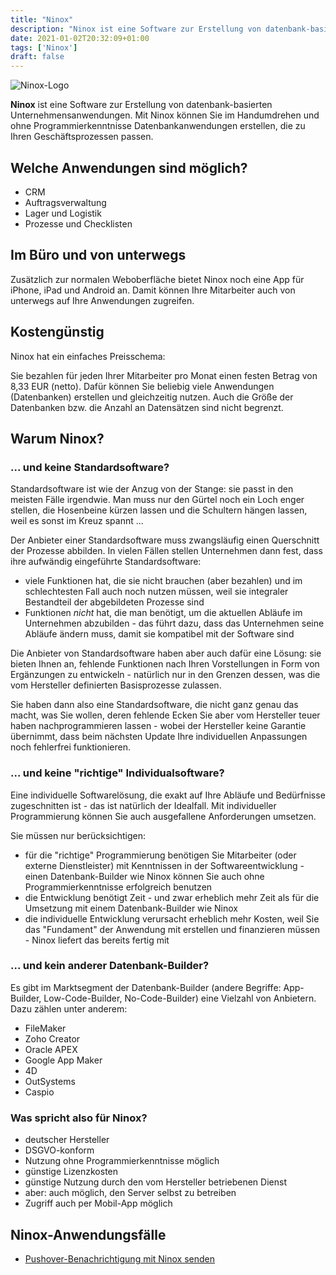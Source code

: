 ```yaml
---
title: "Ninox"
description: "Ninox ist eine Software zur Erstellung von datenbank-basierten Unternehmensanwendungen. Beratung und Support für Ihr Ninox-Datenbank-Projekt"
date: 2021-01-02T20:32:09+01:00
tags: ['Ninox']
draft: false
---
```


![Ninox-Logo](/ninox_logo.jpg)

**Ninox** ist eine Software zur Erstellung von datenbank-basierten Unternehmensanwendungen. Mit Ninox können Sie im Handumdrehen und ohne Programmierkenntnisse Datenbankanwendungen erstellen, die zu Ihren Geschäftsprozessen passen.

## Welche Anwendungen sind möglich?

- CRM
- Auftragsverwaltung
- Lager und Logistik
- Prozesse und Checklisten

## Im Büro und von unterwegs

Zusätzlich zur normalen Weboberfläche bietet Ninox noch eine App für iPhone, iPad und Android an. Damit können Ihre Mitarbeiter auch von unterwegs auf Ihre Anwendungen zugreifen.

## Kostengünstig

Ninox hat ein einfaches Preisschema:

Sie bezahlen für jeden Ihrer Mitarbeiter pro Monat einen festen Betrag von 8,33 EUR (netto). Dafür können Sie beliebig viele Anwendungen (Datenbanken) erstellen und gleichzeitig nutzen. Auch die Größe der Datenbanken bzw. die Anzahl an Datensätzen sind nicht begrenzt.

## Warum Ninox?
### ... und keine Standardsoftware?

Standardsoftware ist wie der Anzug von der Stange: sie passt in den meisten Fälle irgendwie. Man muss nur den Gürtel noch ein Loch enger stellen, die Hosenbeine kürzen lassen und die Schultern hängen lassen, weil es sonst im Kreuz spannt ...

Der Anbieter einer Standardsoftware muss zwangsläufig einen Querschnitt der Prozesse abbilden. In vielen Fällen stellen Unternehmen dann fest, dass ihre aufwändig eingeführte Standardsoftware:

- viele Funktionen hat, die sie nicht brauchen (aber bezahlen) und im schlechtesten Fall auch noch nutzen müssen, weil sie integraler Bestandteil der abgebildeten Prozesse sind
- Funktionen *nicht* hat, die man benötigt, um die aktuellen Abläufe im Unternehmen abzubilden - das führt dazu, dass das Unternehmen seine Abläufe ändern muss, damit sie kompatibel mit der Software sind

Die Anbieter von Standardsoftware haben aber auch dafür eine Lösung: sie bieten Ihnen an, fehlende Funktionen nach Ihren Vorstellungen in Form von Ergänzungen zu entwickeln - natürlich nur in den Grenzen dessen, was die vom Hersteller definierten Basisprozesse zulassen.

Sie haben dann also eine Standardsoftware, die nicht ganz genau das macht, was Sie wollen, deren fehlende Ecken Sie aber vom Hersteller teuer haben nachprogrammieren lassen - wobei der Hersteller keine Garantie übernimmt, dass beim nächsten Update Ihre individuellen Anpassungen noch fehlerfrei funktionieren.

### ... und keine "richtige" Individualsoftware?

Eine individuelle Softwarelösung, die exakt auf Ihre Abläufe und Bedürfnisse zugeschnitten ist - das ist natürlich der Idealfall. Mit individueller Programmierung können Sie auch ausgefallene Anforderungen umsetzen.

Sie müssen nur berücksichtigen:

- für die "richtige" Programmierung benötigen Sie Mitarbeiter (oder externe Dienstleister) mit Kenntnissen in der Softwareentwicklung - einen Datenbank-Builder wie Ninox können Sie auch ohne Programmierkenntnisse erfolgreich benutzen
- die Entwicklung benötigt Zeit - und zwar erheblich mehr Zeit als für die Umsetzung mit einem Datenbank-Builder wie Ninox
- die individuelle Entwicklung verursacht erheblich mehr Kosten, weil Sie das "Fundament" der Anwendung mit erstellen und finanzieren müssen - Ninox liefert das bereits fertig mit

### ... und kein anderer Datenbank-Builder?

Es gibt im Marktsegment der Datenbank-Builder (andere Begriffe: App-Builder, Low-Code-Builder, No-Code-Builder) eine Vielzahl von Anbietern. Dazu zählen unter anderem:

- FileMaker
- Zoho Creator
- Oracle APEX
- Google App Maker
- 4D
- OutSystems
- Caspio

### Was spricht also für Ninox?

- deutscher Hersteller
- DSGVO-konform
- Nutzung ohne Programmierkenntnisse möglich
- günstige Lizenzkosten
- günstige Nutzung durch den vom Hersteller betriebenen Dienst
- aber: auch möglich, den Server selbst zu betreiben
- Zugriff auch per Mobil-App möglich

## Ninox-Anwendungsfälle

- [Pushover-Benachrichtigung mit Ninox senden](/blog/pushover-benachrichtigung-mit-ninox-senden)
